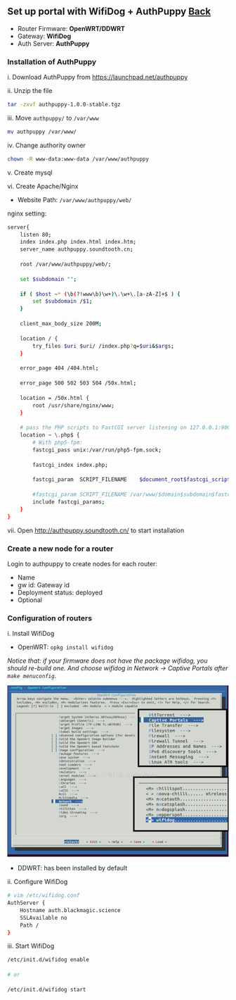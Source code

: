 ## Set up portal with WifiDog + AuthPuppy [Back](./qa.md)

- Router Firmware: **OpenWRT/DDWRT**
- Gateway: **WifiDog**
- Auth Server: **AuthPuppy**

### Installation of AuthPuppy

i. Download AuthPuppy from https://launchpad.net/authpuppy

ii. Unzip the file

```bash
tar -zxvf authpuppy-1.0.0-stable.tgz
```

iii. Move `authpuppy/` to `/var/www`

```bash
mv authpuppy /var/www/
```

iv. Change authority owner

```bash
chown -R www-data:www-data /var/www/authpuppy
```

v. Create mysql

vi. Create Apache/Nginx

- Website Path: `/var/www/authpuppy/web/`

nginx setting:

```bash
server{
    listen 80;
    index index.php index.html index.htm;
    server_name authpuppy.soundtooth.cn;

    root /var/www/authpuppy/web/;

    set $subdomain "";

    if ( $host ~* (\b(?!www\b)\w+)\.\w+\.[a-zA-Z]+$ ) {
        set $subdomain /$1;
    }

    client_max_body_size 200M;

    location / {
        try_files $uri $uri/ /index.php?q=$uri&$args;
    }

    error_page 404 /404.html;

    error_page 500 502 503 504 /50x.html;

    location = /50x.html {
        root /usr/share/nginx/www;
    }

    # pass the PHP scripts to FastCGI server listening on 127.0.0.1:9000
    location ~ \.php$ {
        # With php5-fpm:
        fastcgi_pass unix:/var/run/php5-fpm.sock;

        fastcgi_index index.php;

        fastcgi_param  SCRIPT_FILENAME    $document_root$fastcgi_script_name;

        #fastcgi_param SCRIPT_FILENAME /var/www/$domain$subdomain$fastcgi_script_name;
        include fastcgi_params;
    }
}
```

vii. Open http://authpuppy.soundtooth.cn/ to start installation

### Create a new node for a router

Login to authpuppy to create nodes for each router:

- Name
- gw id: Gateway id
- Deployment status: deployed
- Optional

### Configuration of routers

i. Install WifiDog

- OpenWRT: `opkg install wifidog`

*Notice that: if your firmware does not have the package wifidog, you should re-build one. And choose wifidog in Network -> Captive Portals after `make menuconfig`.*

![](wifidog_openwrt.png)

- DDWRT: has been installed by default

ii. Configure WifiDog

```bash
# vim /etc/wifidog.conf
AuthServer {
    Hostname auth.blackmagic.science
    SSLAvailable no
    Path /
}
```

iii. Start WifiDog

```bash
/etc/init.d/wifidog enable

# or

/etc/init.d/wifidog start
```
